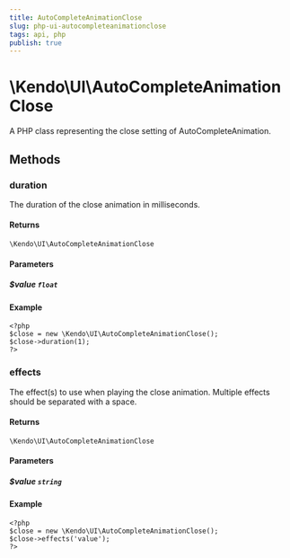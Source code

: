 ```yaml
---
title: AutoCompleteAnimationClose
slug: php-ui-autocompleteanimationclose
tags: api, php
publish: true
---
```


# \Kendo\UI\AutoCompleteAnimationClose

A PHP class representing the close setting of AutoCompleteAnimation.


## Methods

### duration
The duration of the close animation in milliseconds.

#### Returns
`\Kendo\UI\AutoCompleteAnimationClose`

#### Parameters

##### $value `float`



#### Example 
    <?php
    $close = new \Kendo\UI\AutoCompleteAnimationClose();
    $close->duration(1);
    ?>

### effects
The effect(s) to use when playing the close animation. Multiple effects should be separated with a space.

#### Returns
`\Kendo\UI\AutoCompleteAnimationClose`

#### Parameters

##### $value `string`



#### Example 
    <?php
    $close = new \Kendo\UI\AutoCompleteAnimationClose();
    $close->effects('value');
    ?>

